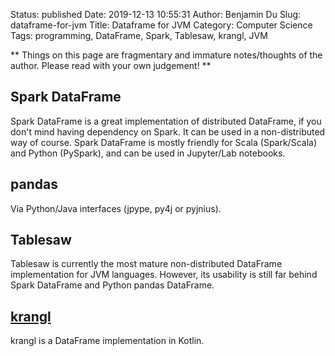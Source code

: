 Status: published
Date: 2019-12-13 10:55:31
Author: Benjamin Du
Slug: dataframe-for-jvm
Title: Dataframe for JVM
Category: Computer Science
Tags: programming, DataFrame, Spark, Tablesaw, krangl, JVM

**
Things on this page are fragmentary and immature notes/thoughts of the author.
Please read with your own judgement!
**


## Spark DataFrame

Spark DataFrame is a great implementation of distributed DataFrame,
if you don't mind having dependency on Spark.
It can be used in a non-distributed way of course.
Spark DataFrame is mostly friendly for Scala (Spark/Scala) and Python (PySpark),
and can be used in Jupyter/Lab notebooks.

## pandas 

Via Python/Java interfaces (jpype, py4j or pyjnius).

## Tablesaw

Tablesaw is currently the most mature non-distributed DataFrame implementation for JVM languages.
However, 
its usability is still far behind Spark DataFrame and Python pandas DataFrame.


## [krangl](https://github.com/holgerbrandl/krangl)
krangl is a DataFrame implementation in Kotlin.